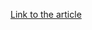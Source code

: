 [Link to the article](https://www.bleepingcomputer.com/news/security/google-ads-push-malicious-cpu-z-app-from-fake-windows-news-site/)

